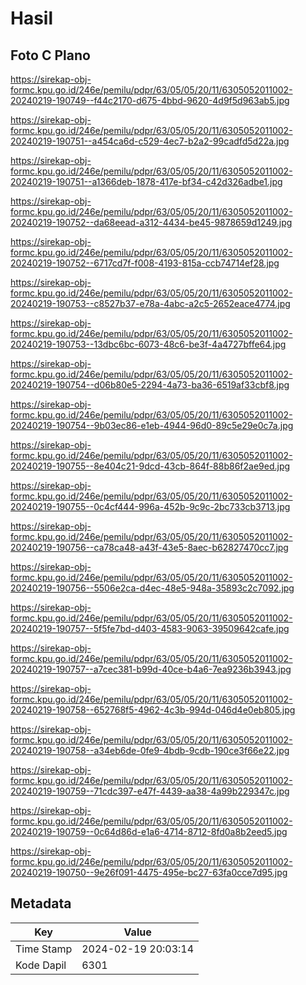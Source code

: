 # Hasil

## Foto C Plano

https://sirekap-obj-formc.kpu.go.id/246e/pemilu/pdpr/63/05/05/20/11/6305052011002-20240219-190749--f44c2170-d675-4bbd-9620-4d9f5d963ab5.jpg

https://sirekap-obj-formc.kpu.go.id/246e/pemilu/pdpr/63/05/05/20/11/6305052011002-20240219-190751--a454ca6d-c529-4ec7-b2a2-99cadfd5d22a.jpg

https://sirekap-obj-formc.kpu.go.id/246e/pemilu/pdpr/63/05/05/20/11/6305052011002-20240219-190751--a1366deb-1878-417e-bf34-c42d326adbe1.jpg

https://sirekap-obj-formc.kpu.go.id/246e/pemilu/pdpr/63/05/05/20/11/6305052011002-20240219-190752--da68eead-a312-4434-be45-9878659d1249.jpg

https://sirekap-obj-formc.kpu.go.id/246e/pemilu/pdpr/63/05/05/20/11/6305052011002-20240219-190752--6717cd7f-f008-4193-815a-ccb74714ef28.jpg

https://sirekap-obj-formc.kpu.go.id/246e/pemilu/pdpr/63/05/05/20/11/6305052011002-20240219-190753--c8527b37-e78a-4abc-a2c5-2652eace4774.jpg

https://sirekap-obj-formc.kpu.go.id/246e/pemilu/pdpr/63/05/05/20/11/6305052011002-20240219-190753--13dbc6bc-6073-48c6-be3f-4a4727bffe64.jpg

https://sirekap-obj-formc.kpu.go.id/246e/pemilu/pdpr/63/05/05/20/11/6305052011002-20240219-190754--d06b80e5-2294-4a73-ba36-6519af33cbf8.jpg

https://sirekap-obj-formc.kpu.go.id/246e/pemilu/pdpr/63/05/05/20/11/6305052011002-20240219-190754--9b03ec86-e1eb-4944-96d0-89c5e29e0c7a.jpg

https://sirekap-obj-formc.kpu.go.id/246e/pemilu/pdpr/63/05/05/20/11/6305052011002-20240219-190755--8e404c21-9dcd-43cb-864f-88b86f2ae9ed.jpg

https://sirekap-obj-formc.kpu.go.id/246e/pemilu/pdpr/63/05/05/20/11/6305052011002-20240219-190755--0c4cf444-996a-452b-9c9c-2bc733cb3713.jpg

https://sirekap-obj-formc.kpu.go.id/246e/pemilu/pdpr/63/05/05/20/11/6305052011002-20240219-190756--ca78ca48-a43f-43e5-8aec-b62827470cc7.jpg

https://sirekap-obj-formc.kpu.go.id/246e/pemilu/pdpr/63/05/05/20/11/6305052011002-20240219-190756--5506e2ca-d4ec-48e5-948a-35893c2c7092.jpg

https://sirekap-obj-formc.kpu.go.id/246e/pemilu/pdpr/63/05/05/20/11/6305052011002-20240219-190757--5f5fe7bd-d403-4583-9063-39509642cafe.jpg

https://sirekap-obj-formc.kpu.go.id/246e/pemilu/pdpr/63/05/05/20/11/6305052011002-20240219-190757--a7cec381-b99d-40ce-b4a6-7ea9236b3943.jpg

https://sirekap-obj-formc.kpu.go.id/246e/pemilu/pdpr/63/05/05/20/11/6305052011002-20240219-190758--652768f5-4962-4c3b-994d-046d4e0eb805.jpg

https://sirekap-obj-formc.kpu.go.id/246e/pemilu/pdpr/63/05/05/20/11/6305052011002-20240219-190758--a34eb6de-0fe9-4bdb-9cdb-190ce3f66e22.jpg

https://sirekap-obj-formc.kpu.go.id/246e/pemilu/pdpr/63/05/05/20/11/6305052011002-20240219-190759--71cdc397-e47f-4439-aa38-4a99b229347c.jpg

https://sirekap-obj-formc.kpu.go.id/246e/pemilu/pdpr/63/05/05/20/11/6305052011002-20240219-190759--0c64d86d-e1a6-4714-8712-8fd0a8b2eed5.jpg

https://sirekap-obj-formc.kpu.go.id/246e/pemilu/pdpr/63/05/05/20/11/6305052011002-20240219-190750--9e26f091-4475-495e-bc27-63fa0cce7d95.jpg


## Metadata

| Key        | Value               |
| ---------- | ------------------- |
| Time Stamp | 2024-02-19 20:03:14 |
| Kode Dapil | 6301                |




